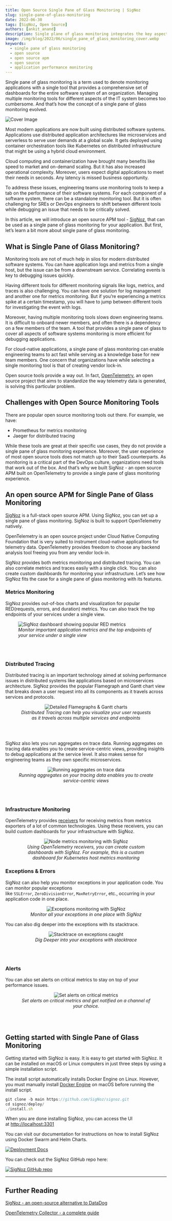 ```yaml
---
title: Open Source Single Pane of Glass Monitoring | SigNoz
slug: single-pane-of-glass-monitoring
date: 2022-06-30
tags: [SigNoz, Open Source]
authors: [ankit_anand]
description: Single plane of glass monitoring integrates the key aspects of monitoring an IT system to bring application and infrastructure monitoring under a single set of dashboards where it’s easy to correlate data for debugging performance issues...
image: /img/blog/2022/06/single_pane_of_glass_monitoring_cover.webp
keywords:
  - single pane of glass monitoring
  - open source
  - open source apm
  - open source
  - application performance monitoring
---
```


<head>
  <link rel="canonical" href="https://signoz.io/blog/single-pane-of-glass-monitoring/"/>
  <title>Open Source Single Pane of Glass Monitoring | SigNoz</title>
</head>

Single pane of glass monitoring is a term used to denote monitoring applications with a single tool that provides a comprehensive set of dashboards for the entire software system of an organization. Managing multiple monitoring tools for different aspects of the IT system becomes too cumbersome. And that’s how the concept of a single pane of glass monitoring evolved.

<!--truncate-->

![Cover Image](/img/blog/2022/06/single_pane_of_glass_monitoring_cover.webp)

Most modern applications are now built using distributed software systems. Applications use distributed application architectures like microservices and serverless to serve user demands at a global scale. It gets deployed using container orchestration tools like Kubernetes on distributed infrastructure that might be using a hybrid cloud environment.

Cloud computing and containerization have brought many benefits like speed to market and on-demand scaling. But it has also increased operational complexity. Moreover, users expect digital applications to meet their needs in seconds. Any latency is missed business opportunity.

To address these issues, engineering teams use monitoring tools to keep a tab on the performance of their software systems. For each component of a software system, there can be a standalone monitoring tool. But it is often challenging for SREs or DevOps engineers to shift between different tools while debugging an issue that needs to be critically solved.

In this article, we will introduce an open source APM tool - [SigNoz](https://signoz.io/), that can be used as a single pane of glass monitoring for your application. But first, let’s learn a bit more about single pane of glass monitoring.

## What is Single Pane of Glass Monitoring?

Monitoring tools are not of much help in silos for modern distributed software systems. You can have application logs and metrics from a single host, but the issue can be from a downstream service. Correlating events is key to debugging issues quickly.

Having different tools for different monitoring signals like logs, metrics, and traces is also challenging. You can have one solution for log management and another one for metrics monitoring. But if you’re experiencing a metrics spike at a certain timestamp, you will have to jump between different tools for investigating the event with logs.

Moreover, having multiple monitoring tools slows down engineering teams. It is difficult to onboard newer members, and often there is a dependency on a few members of the team. A tool that provides a single pane of glass to cover all aspects of software systems monitoring is more efficient for debugging applications.

For cloud-native applications, a single pane of glass monitoring can enable engineering teams to act fast while serving as a knowledge base for new team members. One concern that organizations have while selecting a single monitoring tool is that of creating vendor lock-in. 

Open source tools provide a way out. In fact, <a href = "https://opentelemetry.io/" rel="noopener noreferrer nofollow" target="_blank">OpenTelemetry</a>, an open source project that aims to standardize the way telemetry data is generated, is solving this particular problem.

## Challenges with Open Source Monitoring Tools

There are popular open source monitoring tools out there. For example, we have:

- Prometheus for metrics monitoring
- Jaeger for distributed tracing

While these tools are great at their specific use cases, they do not provide a single pane of glass monitoring experience.  Moreover, the user experience of most open source tools does not match up to their SaaS counterparts. As monitoring is a critical part of the DevOps culture, organizations need tools that work out of the box. And that’s why we built SigNoz - an open source APM built on OpenTelemetry to provide a single pane of glass monitoring experience.

## An open source APM for Single Pane of Glass Monitoring

[SigNoz](https://signoz.io/) is a full-stack open source APM. Using SigNoz, you can set up a single pane of glass monitoring. SigNoz is built to support OpenTelemetry natively. 

OpenTelemetry is an open source project under Cloud Native Computing Foundation that is very suited to instrument cloud-native applications for telemetry data. OpenTelemetry provides freedom to choose any backend analysis tool freeing you from any vendor lock-in.

SigNoz provides both metrics monitoring and distributed tracing. You can also correlate metrics and traces easily with a single click. You can also create custom dashboards for monitoring your infrastructure. Let’s see how SigNoz fits the case for a single pane of glass monitoring with its features.

### Metrics Monitoring

SigNoz provides out-of-box charts and visualization for popular RED(requests, errors, and duration) metrics. You can also track the top endpoints of your services under a single view.

<figure data-zoomable>
    <img src="/img/blog/common/signoz_charts_application_metrics.webp" alt="SigNoz dashboard showing popular RED metrics"/>
    <figcaption><i>Monitor important application metrics and the top endpoints of your service under a single view</i></figcaption>
</figure>

<br></br>

### Distributed Tracing

Distributed tracing is an important technology aimed at solving performance issues in distributed systems like applications based on microservices architecture. SigNoz provides the popular Flamegraph and Gantt chart view that breaks down a user request into all its components as it travels across services and protocols.

<figure data-zoomable align='center'>
    <img src="/img/blog/common/signoz_flamegraphs.webp" alt="Detailed Flamegraphs & Gantt charts"/>
    <figcaption><i>Distributed Tracing can help you visualize your user requests as it travels across multiple services and endpoints</i></figcaption>
</figure>

<br></br>

SigNoz also lets you run aggregates on trace data. Running aggregates on tracing data enables you to create service-centric views, providing insights to debug applications at the service level. It also makes sense for engineering teams as they own specific microservices.

<!-- ![Running aggregates on your tracing data enables you to create service-centric views](Single%20Pane%20of%20Glass%20Monitoring%20with%20Open%20Source%20S%204cb8862202684b4bb545d5e9a7cbae5f/Untitled.png) -->

<figure data-zoomable align='center'>
    <img src="/img/blog/2022/06/otel_backend_running_aggregates.png" alt="Running aggregates on trace data"/>
    <figcaption><i>Running aggregates on your tracing data enables you to create service-centric views</i></figcaption>
</figure>

<br></br>

### Infrastructure Monitoring

OpenTelemetry provides <a href = "https://github.com/open-telemetry/opentelemetry-collector-contrib/tree/main/receiver" rel="noopener noreferrer nofollow" target="_blank">receivers</a> for receiving metrics from metrics exporters of a lot of common technologies. Using these receivers, you can build custom dashboards for your infrastructure with SigNoz.

<figure data-zoomable align='center'>
    <img src="/img/blog/2022/06/k8s_node_monitoring.webp" alt="Node metrics monitoring with SigNoz"/>
    <figcaption><i>Using OpenTelemetry receivers, you can create custom dashboards with SigNoz. For example, this is a custom dashboard for Kubernetes host metrics monitoring</i></figcaption>
</figure>

### Exceptions & Errors

SigNoz can also help you monitor exceptions in your application code. You can monitor popular exceptions like `SSLError`, `ZeroDivisionError`, `MaxRetryError`, etc., occurring in your application code in one place.

<figure data-zoomable align='center'>
    <img src="/img/blog/common/signoz_exceptions_monitoring.webp" alt="Exceptions monitoring with SigNoz"/>
    <figcaption><i>Monitor all your exceptions in one place with SigNoz</i></figcaption>
</figure>

You can also dig deeper into the exceptions with its stacktrace.

<figure data-zoomable align='center'>
    <img src="/img/blog/2022/05/signoz_stacktrace.webp" alt="Stacktrace on exceptions caught"/>
    <figcaption><i>Dig Deeper into your exceptions with stacktrace</i></figcaption>
</figure>

<br></br>

### Alerts

You can also set alerts on critical metrics to stay on top of your performance issues. 

<figure data-zoomable align='center'>
    <img src="/img/blog/common/signoz_alerts.webp" alt="Set alerts on critical metrics"/>
    <figcaption><i>Set alerts on critical metrics and get notified on a channel of your choice.</i></figcaption>
</figure>

<br></br>

## Getting started with Single Pane of Glass Monitoring

Getting started with SigNoz is easy. It is easy to get started with SigNoz. It can be installed on macOS or Linux computers in just three steps by using a simple installation script.

The install script automatically installs Docker Engine on Linux. However, you must manually install [Docker Engine](https://docs.docker.com/engine/install/) on macOS before running the install script.

```jsx
git clone -b main https://github.com/SigNoz/signoz.git
cd signoz/deploy/
./install.sh
```

When you are done installing SigNoz, you can access the UI at [http://localhost:3301](http://localhost:3301/application)

You can visit our documentation for instructions on how to install SigNoz using Docker Swarm and Helm Charts.

[![Deployment Docs](/img/blog/common/deploy_docker_documentation.webp)](https://signoz.io/docs/install/docker/?utm_source=blog&utm_medium=single_pane_of_glass_monitoring)

You can check out the SigNoz GitHub repo here:

[![SigNoz GitHub repo](/img/blog/common/signoz_github.webp)](https://github.com/SigNoz/signoz)

---

## Further Reading

[SigNoz - an open-source alternative to DataDog](https://signoz.io/blog/open-source-datadog-alternative/)

[OpenTelemetry Collector - a complete guide](https://signoz.io/blog/opentelemetry-collector-complete-guide/)

